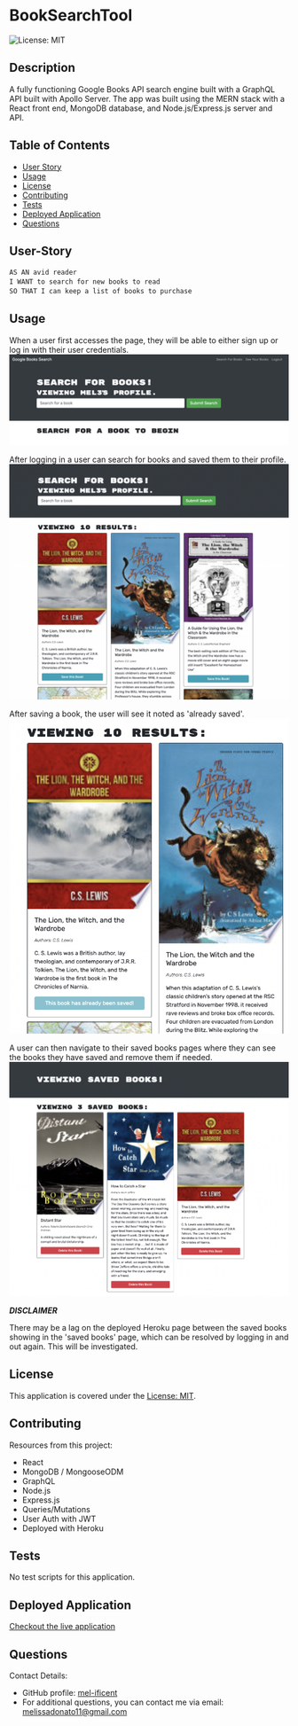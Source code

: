 # BookSearchTool
![License: MIT](https://img.shields.io/badge/License-MIT-yellow.svg)

## Description
A fully functioning Google Books API search engine built with a GraphQL API built with Apollo Server. The app was built using the MERN stack with a React front end, MongoDB database, and Node.js/Express.js server and API. 

## Table of Contents
- [User Story](#user-story)
- [Usage](#usage)
- [License](#license)
- [Contributing](#contributing)
- [Tests](#tests)
- [Deployed Application](#deployed-application)
- [Questions](#questions)

## User-Story

```md
AS AN avid reader
I WANT to search for new books to read
SO THAT I can keep a list of books to purchase
```


## Usage
When a user first accesses the page, they will be able to either sign up or log in with their user credentials.
![Initial page](images/search.png)

After logging in a user can search for books and saved them to their profile.
![Search results](images/searchresults.png)

After saving a book, the user will see it noted as 'already saved'.
![Already saved book](images/alreadysaved.png)

A user can then navigate to their saved books pages where they can see the books they have saved and remove them if needed.
![Saved Books page](images/savedbooks.png)

***DISCLAIMER*** 

There may be a lag on the deployed Heroku page between the saved books showing in the 'saved books' page, which can be resolved by logging in and out again. This will be investigated.


## License
This application is covered under the [License: MIT](https://opensource.org/licenses/MIT).


## Contributing
Resources from this project:
- React
- MongoDB / MongooseODM
- GraphQL
- Node.js
- Express.js
- Queries/Mutations
- User Auth with JWT
- Deployed with Heroku


## Tests
No test scripts for this application.


## Deployed Application
[Checkout the live application](https://fierce-fortress-66384.herokuapp.com)

## Questions
Contact Details:

- GitHub profile: [mel-ificent](https://github.com/mel-ificent)
- For additional questions, you can contact me via email: melissadonato11@gmail.com